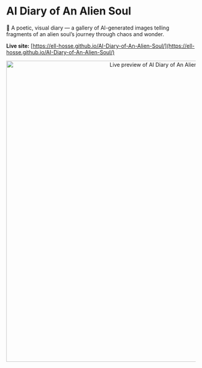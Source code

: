 # AI Diary of An Alien Soul

🌌 A poetic, visual diary — a gallery of AI-generated images telling fragments of an alien soul’s journey through chaos and wonder.

**Live site:** [https://ell-hosse.github.io/AI-Diary-of-An-Alien-Soul/](https://ell-hosse.github.io/AI-Diary-of-An-Alien-Soul/)
<p align="center">
  <a href="https://ell-hosse.github.io/AI-Diary-of-An-Alien-Soul/">
    <img
      src="https://image.thum.io/get/maxAge/100/width/2000/crop/800/https://ell-hosse.github.io/AI-Diary-of-An-Alien-Soul/?v=0000016"
      alt="Live preview of AI Diary of An Alien Soul"
      width="800">
  </a>
</p>

